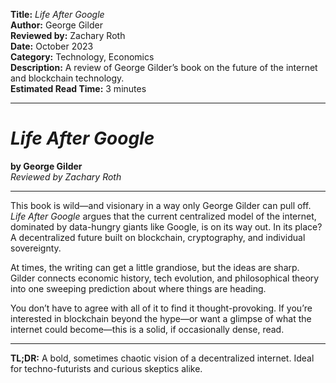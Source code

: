 **Title:** _Life After Google_  
**Author:** George Gilder  
**Reviewed by:** Zachary Roth  
**Date:** October 2023  
**Category:** Technology, Economics  
**Description:** A review of George Gilder’s book on the future of the internet and blockchain technology.  
**Estimated Read Time:** 3 minutes

---

# _Life After Google_

**by George Gilder**  
_Reviewed by Zachary Roth_

---

This book is wild—and visionary in a way only George Gilder can pull off. _Life After Google_ argues that the current centralized model of the internet, dominated by data-hungry giants like Google, is on its way out. In its place? A decentralized future built on blockchain, cryptography, and individual sovereignty.

At times, the writing can get a little grandiose, but the ideas are sharp. Gilder connects economic history, tech evolution, and philosophical theory into one sweeping prediction about where things are heading.

You don’t have to agree with all of it to find it thought-provoking. If you’re interested in blockchain beyond the hype—or want a glimpse of what the internet could become—this is a solid, if occasionally dense, read.

---

**TL;DR:** A bold, sometimes chaotic vision of a decentralized internet. Ideal for techno-futurists and curious skeptics alike.
